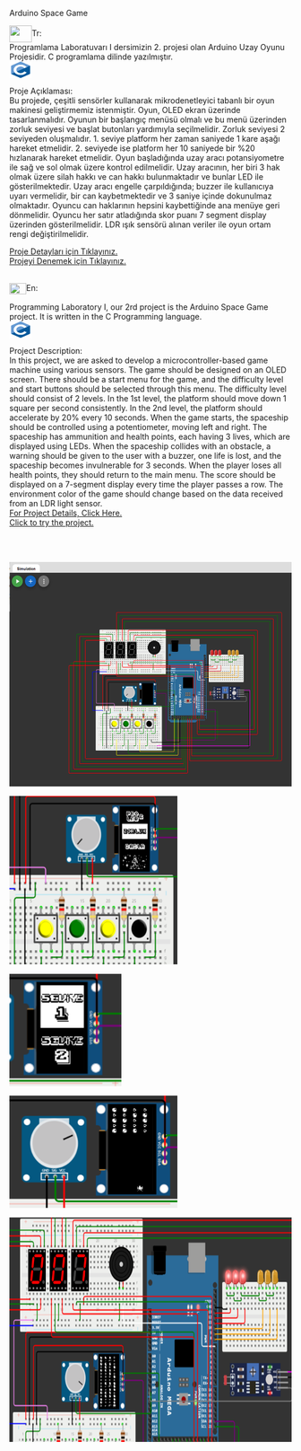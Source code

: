 Arduino Space Game <br>


<img align="center" src="https://www.svgrepo.com/show/237418/turkey.svg"  height="30" width="40" />Tr:</a><br>
Programlama Laboratuvarı I dersimizin 2. projesi olan Arduino Uzay Oyunu Projesidir.
C programlama dilinde yazılmıştır.<br>
<img align="center" src="https://raw.githubusercontent.com/devicons/devicon/master/icons/c/c-original.svg"  height="30" width="40" /></a><br>

Proje Açıklaması:<br>
Bu projede, çeşitli sensörler kullanarak mikrodenetleyici tabanlı bir oyun makinesi geliştirmemiz istenmiştir. Oyun, OLED ekran üzerinde tasarlanmalıdır. Oyunun bir başlangıç menüsü olmalı ve bu menü üzerinden zorluk seviyesi ve başlat butonları yardımıyla seçilmelidir. Zorluk seviyesi 2 seviyeden oluşmalıdır. 1. seviye platform her zaman saniyede 1 kare aşağı hareket etmelidir. 2. seviyede ise platform her 10 saniyede bir %20 hızlanarak hareket etmelidir. Oyun başladığında uzay aracı potansiyometre ile sağ ve sol olmak üzere kontrol edilmelidir. Uzay aracının, her biri 3 hak olmak üzere silah hakkı ve can hakkı bulunmaktadır ve bunlar LED ile gösterilmektedir. Uzay aracı engelle çarpıldığında; buzzer ile kullanıcıya uyarı vermelidir, bir can kaybetmektedir ve 3 saniye içinde dokunulmaz olmaktadır. Oyuncu can haklarının hepsini kaybettiğinde ana menüye geri dönmelidir. Oyuncu her satır atladığında skor puanı 7 segment display üzerinden gösterilmelidir. LDR ışık sensörü alınan veriler ile oyun ortam rengi değiştirilmelidir.
<br>

[Proje Detayları için Tıklayınız.](https://github.com/betulbodurrr/Arduino_Space_Game/blob/main/Project_2.pdf)<br>
[Projeyi Denemek için Tıklayınız.](https://wokwi.com/projects/361267286594048001)

<br>
<img align="center" src="https://www.svgrepo.com/show/365950/usa.svg"  height="20" width="30" />En:</a><br>

Programming Laboratory I, our 2rd project is the Arduino Space Game project.
It is written in the C Programming language.<br>
<img align="center" src="https://raw.githubusercontent.com/devicons/devicon/master/icons/c/c-original.svg"  height="30" width="40" /></a><br>

Project Description:<br>
In this project, we are asked to develop a microcontroller-based game machine using various sensors. The game should be designed on an OLED screen. There should be a start menu for the game, and the difficulty level and start buttons should be selected through this menu. The difficulty level should consist of 2 levels. In the 1st level, the platform should move down 1 square per second consistently. In the 2nd level, the platform should accelerate by 20% every 10 seconds. When the game starts, the spaceship should be controlled using a potentiometer, moving left and right. The spaceship has ammunition and health points, each having 3 lives, which are displayed using LEDs. When the spaceship collides with an obstacle, a warning should be given to the user with a buzzer, one life is lost, and the spaceship becomes invulnerable for 3 seconds. When the player loses all health points, they should return to the main menu. The score should be displayed on a 7-segment display every time the player passes a row. The environment color of the game should change based on the data received from an LDR light sensor.
<br>
[For Project Details, Click Here.](https://github.com/betulbodurrr/Arduino_Space_Game/blob/main/Project_2.pdf)<br>
[Click to try the project.](https://wokwi.com/projects/361267286594048001)



<br><br>

<img align="center" src="https://github.com/betulbodurrr/Arduino_Space_Game/blob/main/img1.png"  height="400" width="700" /></a><br><br>
<img align="center" src="https://github.com/betulbodurrr/Arduino_Space_Game/blob/main/img2.png"  height="300" width="300" /></a><br><br>
<img align="center" src="https://github.com/betulbodurrr/Arduino_Space_Game/blob/main/img3.png"  height="200" width="200" /></a><br><br>
<img align="center" src="https://github.com/betulbodurrr/Arduino_Space_Game/blob/main/img4.png"  height="200" width="300" /></a><br><br>
<img align="center" src="https://github.com/betulbodurrr/Arduino_Space_Game/blob/main/img5.png"  height="400" width="700" /></a><br><br>
